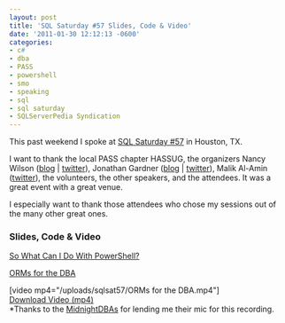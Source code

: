 ```yaml
---
layout: post
title: 'SQL Saturday #57 Slides, Code & Video'
date: '2011-01-30 12:12:13 -0600'
categories:
- c#
- dba
- PASS
- powershell
- smo
- speaking
- sql
- sql saturday
- SQLServerPedia Syndication
---
```

<p>This past weekend I spoke at <a href="http://sqlsaturday.com/60/eventhome.aspx">SQL Saturday #57</a> in Houston, TX.</p>
<p>I want to thank the local PASS chapter HASSUG, the organizers Nancy Wilson (<a href="http://nancyhidywilson.wordpress.com/">blog</a> | <a href="http://twitter.com/NancyHidyWilson">twitter</a>), Jonathan Gardner (<a href="http://www.jonathanagardner.com/">blog</a> | <a href="http://twitter.com/jgardner04">twitter</a>), Malik Al-Amin (<a href="http://twitter.com/Malik_Alamin">twitter</a>), the volunteers, the other speakers, and the attendees. It was a great event with a great venue.</p>
<p>I especially want to thank those attendees who chose my sessions out of the many other great ones.</p>
<h3>Slides, Code &amp; Video</h3>
<p><a href="/uploads/sqlsat57/sqlsat57 - So What Can I Do With PowerShell.zip">So What Can I Do With PowerShell?</a></p>
<p><a href="/uploads/sqlsat57/sqlsat57 - ORMs for the DBA.zip">ORMs for the DBA</a></p>
<p>[video mp4="/uploads/sqlsat57/ORMs for the DBA.mp4"]<br />
<a href="/uploads/sqlsat57/ORMs for the DBA.mp4">Download Video (mp4)</a><br />
*Thanks to the <a href="http://midnightdba.com">MidnightDBAs</a> for lending me their mic for this recording.</p>
